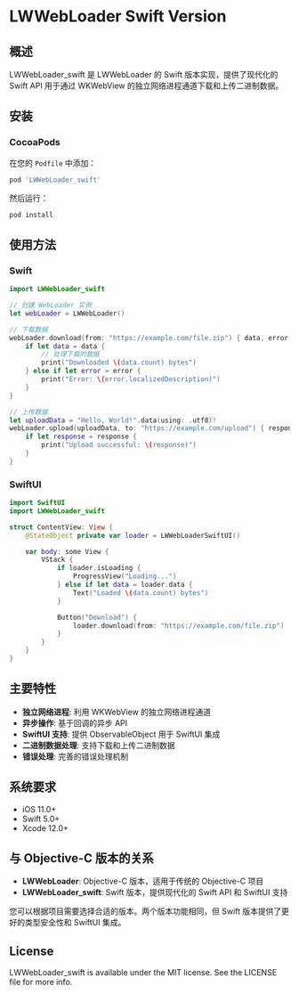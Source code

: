 # LWWebLoader Swift Version

## 概述

LWWebLoader_swift 是 LWWebLoader 的 Swift 版本实现，提供了现代化的 Swift API 用于通过 WKWebView 的独立网络进程通道下载和上传二进制数据。

## 安装

### CocoaPods

在您的 `Podfile` 中添加：

```ruby
pod 'LWWebLoader_swift'
```

然后运行：

```bash
pod install
```

## 使用方法

### Swift

```swift
import LWWebLoader_swift

// 创建 WebLoader 实例
let webLoader = LWWebLoader()

// 下载数据
webLoader.download(from: "https://example.com/file.zip") { data, error in
    if let data = data {
        // 处理下载的数据
        print("Downloaded \(data.count) bytes")
    } else if let error = error {
        print("Error: \(error.localizedDescription)")
    }
}

// 上传数据
let uploadData = "Hello, World!".data(using: .utf8)!
webLoader.upload(uploadData, to: "https://example.com/upload") { response, error in
    if let response = response {
        print("Upload successful: \(response)")
    }
}
```

### SwiftUI

```swift
import SwiftUI
import LWWebLoader_swift

struct ContentView: View {
    @StateObject private var loader = LWWebLoaderSwiftUI()

    var body: some View {
        VStack {
            if loader.isLoading {
                ProgressView("Loading...")
            } else if let data = loader.data {
                Text("Loaded \(data.count) bytes")
            }

            Button("Download") {
                loader.download(from: "https://example.com/file.zip")
            }
        }
    }
}
```

## 主要特性

- **独立网络进程**: 利用 WKWebView 的独立网络进程通道
- **异步操作**: 基于回调的异步 API
- **SwiftUI 支持**: 提供 ObservableObject 用于 SwiftUI 集成
- **二进制数据处理**: 支持下载和上传二进制数据
- **错误处理**: 完善的错误处理机制

## 系统要求

- iOS 11.0+
- Swift 5.0+
- Xcode 12.0+

## 与 Objective-C 版本的关系

- **LWWebLoader**: Objective-C 版本，适用于传统的 Objective-C 项目
- **LWWebLoader_swift**: Swift 版本，提供现代化的 Swift API 和 SwiftUI 支持

您可以根据项目需要选择合适的版本。两个版本功能相同，但 Swift 版本提供了更好的类型安全性和 SwiftUI 集成。

## License

LWWebLoader_swift is available under the MIT license. See the LICENSE file for more info.

